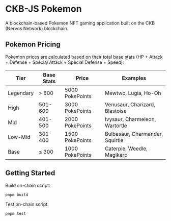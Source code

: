 # CKB-JS Pokemon

A blockchain-based Pokemon NFT gaming application built on the CKB (Nervos Network) blockchain.

## Pokemon Pricing

Pokemon prices are calculated based on their total base stats (HP + Attack + Defense + Special Attack + Special Defense + Speed):

| Tier | Base Stats | Price | Examples |
|------|------------|-------|----------|
| Legendary | > 600 | 5000 PokePoints | Mewtwo, Lugia, Ho-Oh |
| High | 501-600 | 3000 PokePoints | Venusaur, Charizard, Blastoise |
| Mid | 401-500 | 2000 PokePoints | Ivysaur, Charmeleon, Wartortle |
| Low-Mid | 301-400 | 1500 PokePoints | Bulbasaur, Charmander, Squirtle |
| Base | ≤ 300 | 1000 PokePoints | Caterpie, Weedle, Magikarp |

## Getting Started

Build on-chain script:

```bash
pnpm build
```

Test on-chain script:

```bash
pnpm test
```
